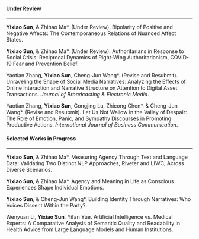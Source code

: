 #### **Under Review**

---

**Yixiao Sun**, & Zhihao Ma\*. (Under Review). Bipolarity of Positive and Negative Affects: The Contemporaneous Relations of Nuanced Affect States.

**Yixiao Sun**, & Zhihao Ma\*. (Under Review). Authoritarians in Response to Social Crisis: Reciprocal Dynamics of Right-Wing Authoritarianism, COVID-19 Fear and Prevention Belief.

Yaotian Zhang, **Yixiao Sun**, Cheng-Jun Wang\*. (Revise and Resubmit). Unraveling the Shape of Social Media Narratives: Analyzing the Effects of Online Interaction and Narrative Structure on Attention to Digital Asset Transactions. _Journal of Broadcasting & Electronic Media_.

Yaotian Zhang, **Yixiao Sun**, Gongjing Lu, Zhicong Chen\*, & Cheng-Jun Wang\*. (Revise and Resubmit). Let Us Not Wallow in the Valley of Despair: The Role of Emotion, Panic, and Sympathy Discourses in Promoting Productive Actions. _International Journal of Business Communication_.


#### **Selected Works in Progress**

 ---

**Yixiao Sun**, & Zhihao Ma\*. Measuring Agency Through Text and Language Data: Validating Two Distinct NLP Approaches, Riveter and LIWC, Across Diverse Scenarios.

**Yixiao Sun**, & Zhihao Ma\*. Agency and Meaning in Life as Conscious Experiences Shape Individual Emotions.

**Yixiao Sun**, & Cheng-Jun Wang\*. Building Identity Through Narratives: Who Voices Dissent Within the Party?.

Wenyuan Li, **Yixiao Sun**, Yifan Yue. Artificial Intelligence vs. Medical Experts: A Comparative Analysis of Semantic Quality and Readability in Health Advice from Large Language Models and Human Institutions.
